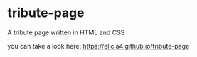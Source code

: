 # tribute-page

A tribute page written in HTML and CSS

you can take a look here: https://elicia4.github.io/tribute-page
